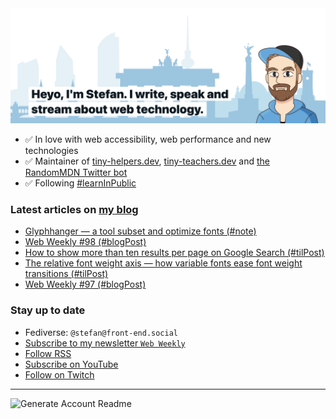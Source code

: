 <img alt="Heyo, I'm Stefan. I write and speak about web technology." src="https://raw.githubusercontent.com/stefanjudis/stefanjudis/main/screenshot.png">

- ✅ In love with web accessibility, web performance and new technologies
- ✅ Maintainer of [tiny-helpers.dev](https://tiny-helpers.dev), [tiny-teachers.dev](https://tiny-teachers.dev/) and [the RandomMDN Twitter bot](https://twitter.com/randomMDN)
- ✅ Following [#learnInPublic](https://www.stefanjudis.com/today-i-learned/)
### Latest articles on [my blog](https://www.stefanjudis.com)

<!-- BLOG-POST-LIST:START -->
- [Glyphhanger — a tool subset and optimize fonts &lpar;#note&rpar;](https://www.stefanjudis.com/notes/glyphhanger-a-tool-subset-and-optimize-fonts/)
- [Web Weekly #98 &lpar;#blogPost&rpar;](https://www.stefanjudis.com/blog/web-weekly-98/)
- [How to show more than ten results per page on Google Search &lpar;#tilPost&rpar;](https://www.stefanjudis.com/today-i-learned/how-to-show-more-than-ten-results-per-page-on-google-search/)
- [The relative font weight axis — how variable fonts ease font weight transitions &lpar;#tilPost&rpar;](https://www.stefanjudis.com/today-i-learned/the-relative-font-weight-axis-how-variable-fonts-ease-font-weight/)
- [Web Weekly #97 &lpar;#blogPost&rpar;](https://www.stefanjudis.com/blog/web-weekly-97/)
<!-- BLOG-POST-LIST:END -->

### Stay up to date

- Fediverse: `@stefan@front-end.social`
- [Subscribe to my newsletter `Web Weekly`](https://webweekly.email/)
- [Follow RSS](https://www.stefanjudis.com/feeds/)
- [Subscribe on YouTube](https://youtube.com/c/stefanjudis)
- [Follow on Twitch](https://www.twitch.tv/stefanjudis)

---

![Generate Account Readme](https://github.com/stefanjudis/stefanjudis/workflows/Generate%20Account%20Readme/badge.svg)
